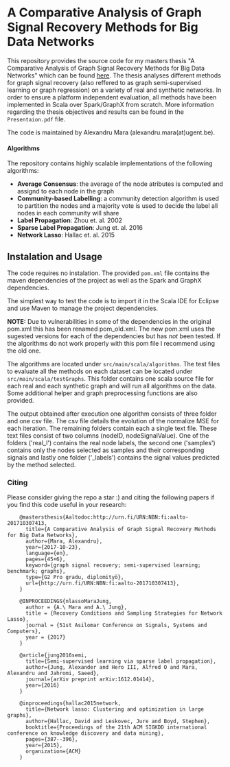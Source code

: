 # A Comparative Analysis of Graph Signal Recovery Methods for Big Data Networks #

This repository provides the source code for my masters thesis "A Comparative 
Analysis of Graph Signal Recovery Methods for Big Data Networks" which can be
found [here](http://urn.fi/URN:NBN:fi:aalto-201710307413). The thesis analyses
different methods for graph signal recovery (also reffered to as graph semi-supervised learning or graph regression) on a variety of real and synthetic networks. In order to 
ensure a platform independent evaluation, all methods have been 
implemented in Scala over Spark/GraphX from scratch. More information regarding
the thesis objectives and results can be found in the `Presentaion.pdf` file. 

The code is maintained by Alexandru Mara (alexandru.mara(at)ugent.be).

#### Algorithms ####
The repository contains highly scalable implementations of the following algorithms:

* **Average Consensus**: the average of the node atributes is computed and assignd to each node in the graph
* **Community-based Labelling**: a community detection algorithm is used to partition the nodes and a majority vote is used to decide the label all nodes in each community will share
* **Label Propagation**: Zhou et. al. 2002
* **Sparse Label Propagation**: Jung et. al. 2016
* **Network Lasso**: Hallac et. al. 2015

## Instalation and Usage ##

The code requires no instalation. The provided `pom.xml` file contains the maven
dependencies of the project as well as the Spark and GraphX dependencies.

The simplest way to test the code is to import it in the Scala IDE for Eclipse
and use Maven to manage the project dependencies. 

**NOTE:** Due to vulnerabilities in some of the dependencies in the original pom.xml this has been renamed pom_old.xml. The new pom.xml uses the sugested versions for each of the dependencies but has *not* been tested. If the algorithms do not work properly with this pom file I recommend using the old one. 

The algorithms are located under `src/main/scala/algorithms`. The test files
to evaluate all the methods on each dataset can be located under 
`src/main/scala/testGraphs`. This folder contains one scala source file for each
real and each synthetic graph and will run all algorithms on the data. Some additional helper and graph preprocessing functions are also provided.

The output obtained after execution one algorithm consists of three folder and
one csv file. The csv file details the evolution of the normalize MSE for each iteration.
The remaining folders contain each a single text file. These text files consist of two
columns (nodeID, nodeSignalValue). One of the folders ('real_l') contains the real node
 labels, the second one ('samples') contains only the nodes selected as samples and their corresponding signals and lastly one folder ('_labels') contains the signal values 
predicted by the method selected. 


### Citing ###

Please consider giving the repo a star :) and citing the following papers if you find this code useful in your research:

```
	@mastersthesis{Aaltodoc:http://urn.fi/URN:NBN:fi:aalto-201710307413,
	  title={A Comparative Analysis of Graph Signal Recovery Methods for Big Data Networks},
	  author={Mara, Alexandru},
	  year={2017-10-23},
	  language={en},
	  pages={45+6},
	  keyword={graph signal recovery; semi-supervised learning; benchmark; graphs},
	  type={G2 Pro gradu, diplomityö},
	  url={http://urn.fi/URN:NBN:fi:aalto-201710307413},
	}

	@INPROCEEDINGS{nlassoMaraJung, 
	  author = {A.\ Mara and A.\ Jung}, 
	  title = {Recovery Conditions and Sampling Strategies for Network Lasso},
	  journal = {51st Asilomar Conference on Signals, Systems and Computers}, 
	  year = {2017}
	}

	@article{jung2016semi,
	  title={Semi-supervised learning via sparse label propagation},
	  author={Jung, Alexander and Hero III, Alfred O and Mara, Alexandru and Jahromi, Saeed},
	  journal={arXiv preprint arXiv:1612.01414},
	  year={2016}
	}

	@inproceedings{hallac2015network,
	  title={Network lasso: Clustering and optimization in large graphs},
	  author={Hallac, David and Leskovec, Jure and Boyd, Stephen},
	  booktitle={Proceedings of the 21th ACM SIGKDD international conference on knowledge discovery and data mining},
	  pages={387--396},
	  year={2015},
	  organization={ACM}
	}
```



